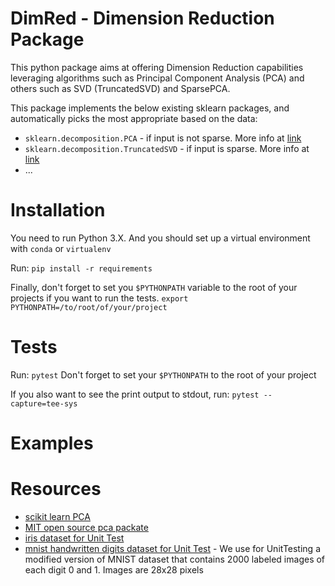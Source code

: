 # DimRed - Dimension Reduction Package

This python package aims at offering Dimension Reduction capabilities leveraging algorithms such as Principal Component Analysis (PCA) and others such as SVD (TruncatedSVD) and SparsePCA.

This package implements the below existing sklearn packages, and automatically picks the most appropriate based on the data:
 - `sklearn.decomposition.PCA` - if input is not sparse. More info at [link](https://scikit-learn.org/stable/modules/generated/sklearn.decomposition.PCA.html)
 - `sklearn.decomposition.TruncatedSVD` - if input is sparse. More info at [link](https://scikit-learn.org/stable/modules/generated/sklearn.decomposition.TruncatedSVD.html#sklearn.decomposition.TruncatedSVD)
 - ...
 

# Installation
You need to run Python 3.X.
And you should set up a virtual environment with `conda` or `virtualenv`

Run:
`pip install -r requirements`

Finally, don't forget to set you `$PYTHONPATH` variable to the root of your projects if you want to run the tests.
`export PYTHONPATH=/to/root/of/your/project`

# Tests
Run:
`pytest`
Don't forget to set your `$PYTHONPATH` to the root of your project

If you also want to see the print output to stdout, run:
`pytest --capture=tee-sys`

# Examples


# Resources
 - [scikit learn PCA](https://scikit-learn.org/stable/modules/generated/sklearn.decomposition.PCA.html)
 - [MIT open source pca packate](https://github.com/erdogant/pca)
 - [iris dataset for Unit Test](https://archive.ics.uci.edu/ml/datasets/Iris)
 - [mnist handwritten digits dataset for Unit Test](http://yann.lecun.com/exdb/mnist/) - We use for UnitTesting a modified version of MNIST dataset that contains 2000 labeled images of each digit 0 and 1. Images are 28x28 pixels
